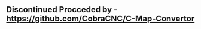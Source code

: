 # #######################################
## Discontinued Procceded by - https://github.com/CobraCNC/C-Map-Convertor
# #######################################
